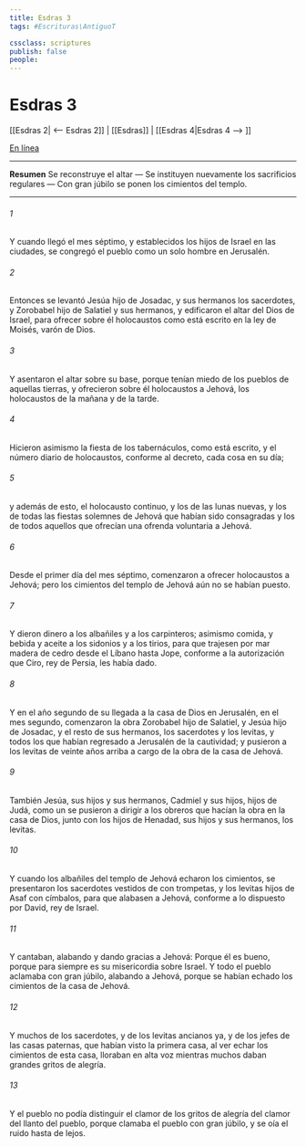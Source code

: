 ```yaml
---
title: Esdras 3
tags: #Escrituras\AntiguoT

cssclass: scriptures
publish: false
people:
---
```


# Esdras 3
[[Esdras 2| <-- Esdras 2]] | [[Esdras]] | [[Esdras 4|Esdras 4 --> ]]

[En línea](https://churchofjesuschrist.org/study/scriptures/ot/ezra/3?lang=spa)

---
__Resumen__
Se reconstruye el altar — Se instituyen nuevamente los sacrificios regulares — Con gran júbilo se ponen los cimientos del templo.

---
###### 1 
Y cuando llegó el mes séptimo, y  establecidos los hijos de Israel en las ciudades, se congregó el pueblo como un solo hombre en Jerusalén.

###### 2 
Entonces se levantó Jesúa hijo de Josadac, y sus hermanos los sacerdotes, y Zorobabel hijo de Salatiel y sus hermanos, y edificaron el altar del Dios de Israel, para ofrecer sobre él holocaustos como está escrito en la ley de Moisés, varón de Dios.

###### 3 
Y asentaron el altar sobre su base, porque tenían miedo de los pueblos de aquellas tierras, y ofrecieron sobre él holocaustos a Jehová, los holocaustos de la mañana y de la tarde.

###### 4 
Hicieron asimismo la fiesta de los tabernáculos, como está escrito, y el número diario de holocaustos, conforme al decreto, cada cosa en su día;

###### 5 
y además de esto, el holocausto continuo, y los de las lunas nuevas, y los de todas las fiestas solemnes de Jehová que habían sido consagradas y los de todos aquellos que ofrecían una ofrenda voluntaria a Jehová.

###### 6 
Desde el primer día del mes séptimo, comenzaron a ofrecer holocaustos a Jehová; pero los cimientos del templo de Jehová aún no se habían puesto.

###### 7 
Y dieron dinero a los albañiles y a los carpinteros; asimismo comida, y bebida y aceite a los sidonios y a los tirios, para que trajesen por mar madera de cedro desde el Líbano hasta Jope, conforme a la autorización que Ciro, rey de Persia, les había dado.

###### 8 
Y en el año segundo de su llegada a la casa de Dios en Jerusalén, en el mes segundo, comenzaron la obra Zorobabel hijo de Salatiel, y Jesúa hijo de Josadac, y el resto de sus hermanos, los sacerdotes y los levitas, y todos los que habían regresado a Jerusalén de la cautividad; y pusieron a los levitas de veinte años arriba a cargo de la obra de la casa de Jehová.

###### 9 
También Jesúa, sus hijos y sus hermanos, Cadmiel y sus hijos, hijos de Judá, como un  se pusieron a dirigir a los obreros que hacían la obra en la casa de Dios, junto con los hijos de Henadad, sus hijos y sus hermanos, los levitas.

###### 10 
Y cuando los albañiles del templo de Jehová echaron los cimientos, se presentaron los sacerdotes vestidos de  con trompetas, y los levitas hijos de Asaf con címbalos, para que alabasen a Jehová, conforme a lo dispuesto por David, rey de Israel.

###### 11 
Y cantaban, alabando y dando gracias a Jehová: Porque él es bueno, porque para siempre es su misericordia sobre Israel. Y todo el pueblo aclamaba con gran júbilo, alabando a Jehová, porque se habían echado los cimientos de la casa de Jehová.

###### 12 
Y muchos de los sacerdotes, y de los levitas ancianos ya, y de los jefes de las casas paternas, que habían visto la primera casa, al ver echar los cimientos de esta casa, lloraban en alta voz mientras muchos  daban grandes gritos de alegría.

###### 13 
Y el pueblo no podía distinguir el clamor de los gritos de alegría del clamor del llanto del pueblo, porque clamaba el pueblo con gran júbilo, y se oía el ruido hasta de lejos.

